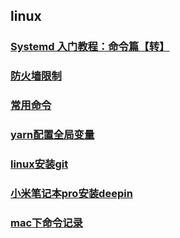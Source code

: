 <!-- --- -->
<!-- sidebar: false -->
<!-- --- -->
## linux ##
### [Systemd 入门教程：命令篇【转】](http://www.ruanyifeng.com/blog/2016/03/systemd-tutorial-commands.html)
### [防火墙限制](./firewall)
### [常用命令](./commands)
### [yarn配置全局变量](./yarn)
### [linux安装git](./git)
### [小米笔记本pro安装deepin](./deepin)
### [mac下命令记录](./mac)
